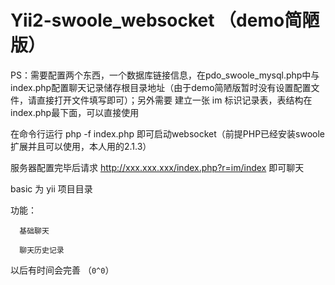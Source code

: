 # Yii2-swoole_websocket （demo简陋版）

PS：需要配置两个东西，一个数据库链接信息，在pdo_swoole_mysql.php中与index.php配置聊天记录储存根目录地址（由于demo简陋版暂时没有设置配置文件，请直接打开文件填写即可）；另外需要 建立一张 im 标识记录表，表结构在index.php最下面，可以直接使用

在命令行运行 php -f index.php 即可启动websocket（前提PHP已经安装swoole扩展并且可以使用，本人用的2.1.3）

服务器配置完毕后请求 http://xxx.xxx.xxx/index.php?r=im/index 即可聊天

basic 为 yii 项目目录

功能：

      基础聊天

      聊天历史记录
      
以后有时间会完善 （`0^0`）
